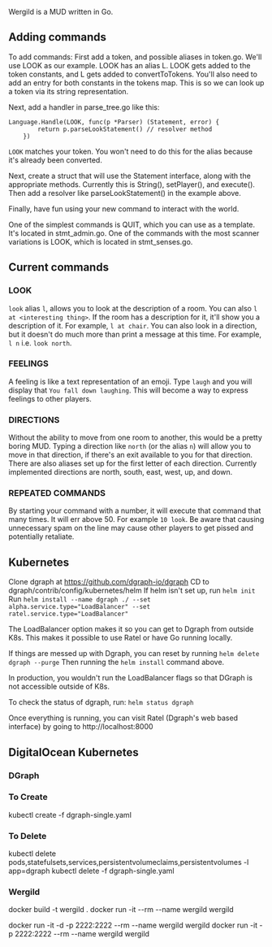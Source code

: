 Wergild is a MUD written in Go.

## Adding commands ##

To add commands: 
First add a token, and possible aliases in token.go. We'll use LOOK as our example. LOOK has an alias L. LOOK gets added to the token constants, and L gets added to convertToTokens. You'll also need to add an entry for both constants in the tokens map. This is so we can look up a token via its string representation.

Next, add a handler in parse_tree.go like this:  

```
Language.Handle(LOOK, func(p *Parser) (Statement, error) {
		return p.parseLookStatement() // resolver method
	})
```

`LOOK` matches your token. You won't need to do this for the alias because it's already been converted. 

Next, create a struct that will use the Statement interface, along with the appropriate methods. Currently this is String(), setPlayer(), and execute(). Then add a resolver like parseLookStatement() in the example above.

Finally, have fun using your new command to interact with the world.

One of the simplest commands is QUIT, which you can use as a template. It's located in stmt_admin.go. One of the commands with the most scanner variations is LOOK, which is located in stmt_senses.go. 

## Current commands ##

### LOOK ###

`look` alias `l`, allows you to look at the description of a room. You can also `l at <interesting thing>`. If the room has a description for it, it'll show you a description of it. For example, `l at chair`. You can also look in a direction, but it doesn't do much more than print a message at this time. For example, `l n` i.e. `look north`.

### FEELINGS ###

A feeling is like a text representation of an emoji. Type `laugh` and you will display that `You fall down laughing`. This will become a way to express feelings to other players. 

### DIRECTIONS ###

Without the ability to move from one room to another, this would be a pretty boring MUD. Typing a direction like `north` (or the alias `n`) will allow you to move in that direction, if there's an exit available to you for that direction. There are also aliases set up for the first letter of each direction. Currently implemented directions are north, south, east, west, up, and down. 

### REPEATED COMMANDS ###

By starting your command with a number, it will execute that command that many times. It will err above 50. For example `10 look`. Be aware that causing unnecessary spam on the line may cause other players to get pissed and potentially retaliate. 

## Kubernetes ##

Clone dgraph at https://github.com/dgraph-io/dgraph
CD to dgraph/contrib/config/kubernetes/helm
If helm isn't set up, run `helm init`
Run `helm install --name dgraph ./ --set alpha.service.type="LoadBalancer" --set ratel.service.type="LoadBalancer"`

The LoadBalancer option makes it so you can get to Dgraph from outside K8s. This makes it possible to use Ratel or have Go running locally. 

If things are messed up with Dgraph, you can reset by running `helm delete dgraph --purge` Then running the `helm install` command above. 

In production, you wouldn't run the LoadBalancer flags so that DGraph is not accessible outside of K8s. 

To check the status of dgraph, run: `helm status dgraph`

Once everything is running, you can visit Ratel (Dgraph's web based interface) by going to http://localhost:8000

## DigitalOcean Kubernetes ##

### DGraph ###

### To Create ###
kubectl create -f dgraph-single.yaml

### To Delete ###
kubectl delete pods,statefulsets,services,persistentvolumeclaims,persistentvolumes -l app=dgraph
kubectl delete -f dgraph-single.yaml

### Wergild ###

docker build -t wergild .
docker run -it --rm --name wergild wergild


docker run -it -d -p 2222:2222 --rm --name wergild wergild
docker run -it -p 2222:2222 --rm --name wergild wergild
